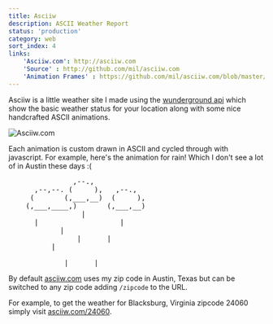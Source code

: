 ```yaml
---
title: Asciiw
description: ASCII Weather Report
status: 'production'
category: web
sort_index: 4
links:
    'Asciiw.com': http://asciiw.com
    'Source' : http://github.com/mil/asciiw.com
    'Animation Frames' : https://github.com/mil/asciiw.com/blob/master/js/frames.js
---
```


Asciiw is a little weather site I made using the [wunderground api](http://www.wunderground.com/weather/api/) which show the basic weather status for your location along with some nice handcrafted ASCII animations.


<div class='interface-demo'>


<div class='window-chrome'>
<div class='btns'>
<div class="btn a"></div>
<div class="btn b"></div>
<div class="btn c"></div>
</div>

<img src="/interfaces/Asciiw/screenshot.png" alt="Asciiw.com"></div>
<span class='caption'></span>
</div>

Each animation is custom drawn in ASCII and cycled through with javascript. For example, here's the animation for rain! Which I don't see a lot of in Austin these days :(

<script src="/interfaces/Asciiw/site/js/frames.js"></script>
<pre class='ascii-frames'>
               ,--.,            
      ,--,--. (     ),   ,--.,  
     (       (,___,__)  (     ),
    (,___,____,)       (,___,__)
                 |              
      |                   |     
            |                   
                |      |        
          |                     
                                
             |      |           
</pre>

By default [asciiw.com](http://asciiw.com) uses my zip code in Austin, Texas but can be switched to any zip code adding `/zipcode` to the URL. 

For example, to get the weather for Blacksburg, Virginia zipcode 24060 simply visit [asciiw.com/24060](http://asciiw.com/24060).
